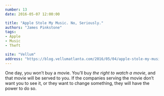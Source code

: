 ```yaml
---
number: 13
date: 2016-05-07 12:00:00

title: "Apple Stole My Music. No, Seriously."
authors: "James Pinkstone"
tags:
- Apple
- Music
- Theft

site: "Vellum"
address: "https://blog.vellumatlanta.com/2016/05/04/apple-stole-my-music-no-seriously/"
---
```


One day, you won’t buy a movie. You’ll buy *the right to watch a movie*, and that movie will be served to you. If the companies serving the movie don’t want you to see it, or they want to change something, they will have the power to do so.
